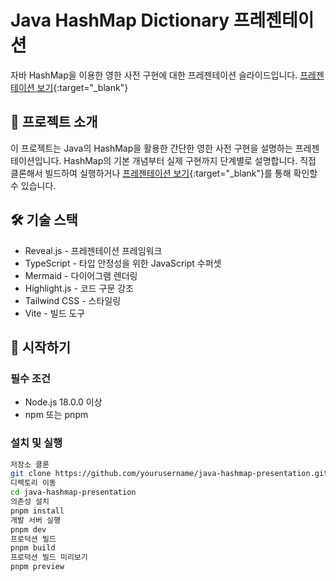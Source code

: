 # Java HashMap Dictionary 프레젠테이션

자바 HashMap을 이용한 영한 사전 구현에 대한 프레젠테이션 슬라이드입니다.
[프레젠테이션 보기](https://brain1401.github.io/java-hashmap-presentation/){:target="_blank"}

## 📝 프로젝트 소개

이 프로젝트는 Java의 HashMap을 활용한 간단한 영한 사전 구현을 설명하는 프레젠테이션입니다. HashMap의 기본 개념부터 실제 구현까지 단계별로 설명합니다.
직접 클론해서 빌드하여 실행하거나 [프레젠테이션 보기](https://brain1401.github.io/java-hashmap-presentation/){:target="_blank"}를 통해 확인할 수 있습니다.

## 🛠 기술 스택

- Reveal.js - 프레젠테이션 프레임워크
- TypeScript - 타입 안정성을 위한 JavaScript 수퍼셋
- Mermaid - 다이어그램 렌더링
- Highlight.js - 코드 구문 강조
- Tailwind CSS - 스타일링
- Vite - 빌드 도구

## 🚀 시작하기

### 필수 조건

- Node.js 18.0.0 이상
- npm 또는 pnpm

### 설치 및 실행

```bash
저장소 클론
git clone https://github.com/yourusername/java-hashmap-presentation.git
디렉토리 이동
cd java-hashmap-presentation
의존성 설치
pnpm install
개발 서버 실행
pnpm dev
프로덕션 빌드
pnpm build
프로덕션 빌드 미리보기
pnpm preview
```

